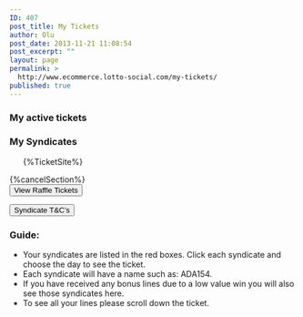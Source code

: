 ```yaml
---
ID: 407
post_title: My Tickets
author: Olu
post_date: 2013-11-21 11:08:54
post_excerpt: ""
layout: page
permalink: >
  http://www.ecommerce.lotto-social.com/my-tickets/
published: true
---
```

<!--:en--><h3 class="membername blue"><strong>My active tickets</strong></h3>
<div class="col-lg-12 bgDashboard paddingtb">
<div class="col-lg-12">
<h3><strong>My Syndicates</strong></h3>
</div>
<div class="col-lg-3 col-md-3">
<ul class="ticket-bar">{%TicketSite%}</ul>
</div>
{%cancelSection%}
<div class="{%9to6class%}">
<div class="row">
<div class="span4 marginLeft0"></div>
<div class="col-lg-7  col-sm-8 clearsm">
<div class="ajaxloader" align="center"></div>
<div class="light-red2 ajax_loader" style="display:none"><img alt="" src="http://lottosocial.s3.amazonaws.com/cms2/wp-content/uploads/2013/11/lottery1.png" width="175px" />
</div>
</div>
<div class="col-lg-5 col-sm-4">
<button class="btn btn-default btn-primary" id="raffleId" onclick="fun_show_raffle()" type="button">View Raffle Tickets</button>
<button class="btn btn-default btn-danger" id="lottoId" style="display:none" onclick="fun_show_lotto()" type="button">View Tickets</button>
<p></p>
<p><button class="btn btn-default btn-danger" onclick="fun_show_raffle()" type="button" data-toggle="modal" data-target="#syndicate_pop" id="jq_iframe_syndicate">Syndicate T&amp;C’s</button>

<h3>Guide:</h3>
<ul><li>Your syndicates are listed in the red boxes. Click each syndicate and choose the day to see the ticket.</li>
<li>Each syndicate will have a name such as: ADA154.</li>
<li>If you have received any bonus lines due to a low value win you will also see those syndicates here.</li>
<li>To see all your lines please scroll down the ticket.</li></ul>
</p></div>
</div>
</div>
</div>